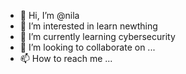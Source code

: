 - 👋 Hi, I’m @nila
- 👀 I’m interested in learn newthing
- 🌱 I’m currently learning cybersecurity 
- 💞️ I’m looking to collaborate on ...
- 📫 How to reach me ...

<!---
nilanila20/nilanila20 is a ✨ special ✨ repository because its `README.md` (this file) appears on your GitHub profile.
You can click the Preview link to take a look at your changes.
--->
